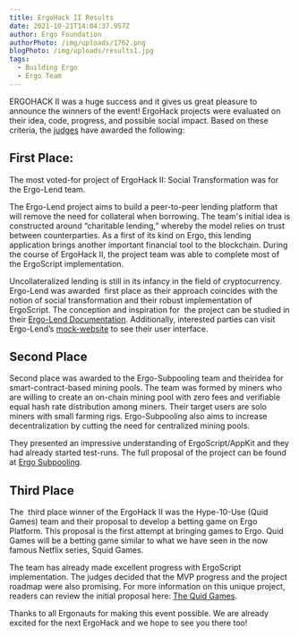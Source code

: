 ```yaml
---
title: ErgoHack II Results
date: 2021-10-21T14:04:37.957Z
author: Ergo Foundation
authorPhoto: /img/uploads/1762.png
blogPhoto: /img/uploads/results1.jpg
tags:
  - Building Ergo
  - Ergo Team
---
```

<!--StartFragment-->

ERGOHACK II was a huge success and it gives us great pleasure to announce the winners of the event! ErgoHack projects were evaluated on their idea, code, progress, and possible social impact. Based on these criteria, the [judges](https://ergoplatform.org/en/blog/2021-10-20-ergohack-ii-meet-your-judges/) have awarded the following:

## First Place: 

The most voted-for project of ErgoHack II: Social Transformation was for the Ergo-Lend team. 

The Ergo-Lend project aims to build a peer-to-peer lending platform that will remove the need for collateral when borrowing. The team's initial idea is constructed around “charitable lending,” whereby the model relies on trust between counterparties. As a first of its kind on Ergo, this lending application brings another important financial tool to the blockchain. During the course of ErgoHack II, the project team was able to complete most of the ErgoScript implementation. 

Uncollateralized lending is still in its infancy in the field of cryptocurrency.  Ergo-Lend was awarded  first place as their approach coincides with the notion of social transformation and their robust implementation of ErgoScript. The conception and inspiration for  the project can be studied in their [Ergo-Lend Documentation](https://github.com/Ergo-Lend/ergo-lend-documentation). Additionally, interested parties can visit Ergo-Lend’s [mock-website](https://www.ergolend.org/) to see their user interface.

## Second Place

Second place was awarded to the Ergo-Subpooling team and theiridea for smart-contract-based mining pools. The team was formed by miners who are willing to create an on-chain mining pool with zero fees and verifiable equal hash rate distribution among miners. Their target users are solo miners with small farming rigs. Ergo-Subpooling also aims to increase decentralization by cutting the need for centralized mining pools.

They presented an impressive understanding of ErgoScript/AppKit and they had already started test-runs. The full proposal of the project can be found at [Ergo Subpooling](https://github.com/K-Singh/ergo-subpooling).

## Third Place

The  third place winner of the ErgoHack II was the Hype-10-Use (Quid Games) team and their proposal to develop a betting game on Ergo Platform. This proposal is the first attempt at bringing games to Ergo. Quid Games will be a betting game similar to what we have seen in the now famous Netflix series, Squid Games. 

The team has already made excellent progress with ErgoScript implementation. The judges decided that the MVP progress and the project roadmap were also promising. For more information on this unique project, readers can review the initial proposal here: [The Quid Games](https://github.com/hypo10use/quid-games).

Thanks to all Ergonauts for making this event possible. We are already excited for the next ErgoHack and we hope to see you there too! 

<!--EndFragment-->